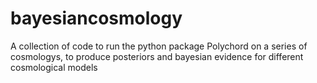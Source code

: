 # bayesiancosmology
A collection of code to run the python package Polychord on a series of cosmologys, to produce posteriors and bayesian evidence for different cosmological models
